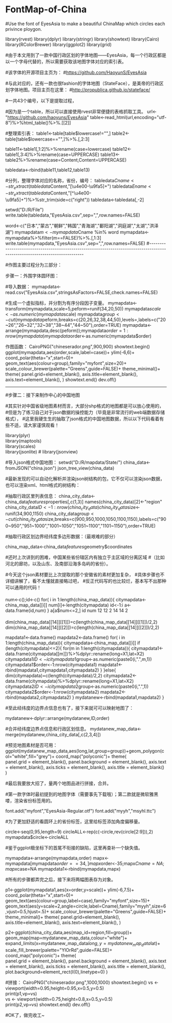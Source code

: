 # FontMap-of-China
#Use the font of EyesAsia to make a beautiful ChinaMap which circles each privince ploygon.

library(rvest)
library(dplyr)
library(stringr)
library(showtext)
library(Cairo)
library(RColorBrewer)
library(ggplot2)
library(grid)

#由于本文用到了一款中国行政区划的字体地图——EyesAsia，每一个行政区都是以一个字母代替的，所以需要获取该地图字体对应的索引表。

#该字体的开源项目主页为：
#https://github.com/HaoyunS/EyesAsia

#与此对应的，还有一款也很fashion的字体地图（StateFace），是美帝的行政区划字体地图。项目主页在这里：
#http://propublica.github.io/stateface/


#一共43个编号，以下是提取过程，

#因为是一个table，所以可以直接使用rvest非常便捷的表格抓取工具。
url<-"https://github.com/haoyuns/EyesAsia"
table<-read_html(url,encoding="utf-8")%>%html_table()%>%.[[2]]

#整理索引表：
table1<-table[table$lowercase!="",]
table2<-table[table$lowercase=="",]%>%.[,2:3]

table11<-table1[,1:2]%>%rename(case=lowercase)
table12<-table1[,3:4]%>%rename(case=UPPERCASE)
table13<-table2%>%rename(case=Content,Content=UPPERCASE)

tabledata<-rbind(table11,table12,table13)

#分列，整理字体对应的名称，省份，编号：
tabledata$Cname<-str_extract(tabledata$Content,"[\\u4e00-\\u9fa5]+")
tabledata$Ename<-str_extract(tabledata$Content,"[^\\u4e00-\\u9fa5]+")%>%str_trim(side=c("right"))
tabledata<-tabledata[,-2]

setwd("D:/R/File")
write.table(tabledata,"EyesAsia.csv",sep=",",row.names=FALSE)


word<-c("日本","蒙古","朝鲜","韩国","青海湖","鄱阳湖","洞庭湖","太湖","洪泽湖")
mymapdata$m<-mymapdata$Cname %in% word
mymapdata<-mymapdata%>%filter(m==FALSE)%>%.[,1:3]
write.table(mymapdata,"EyesAsia.csv",sep=",",row.names=FALSE)
#----------------------------------------------------------------------------------------------------------------------------

#作图主要过程分为三部分：

步骤一：外围字体圆环图：

#导入数据：
mymapdata<-read.csv("EyesAsia.csv",stringsAsFactors=FALSE,check.names=FALSE)

#生成一个虚拟指标，并分割为有序分段因子变量。
mymapdata<-transform(mymapdata,scale=5,peform=runif(34,20,50))
mymapdata$scale<-as.numeric(mymapdata$scale)
mymapdata$group<-cut(mymapdata$peform,breaks=c(20,26,32,38,44,50),levels=,labels=c("20~26","26~32","32~38","38~44","44~50"),order=TRUE)
mymapdata<-arrange(mymapdata,desc(peform));mymapdata$order=1:nrow(mymapdata)
mymapdata$order<-as.numeric(mymapdata$order)

作图函数：
CairoPNG("chineserador.png",900,900)
showtext.begin()
ggplot(mymapdata,aes(order,scale,label=case))+
ylim(-6,6)+
coord_polar(theta="x",start=0)+
geom_text(aes(colour=group),family="myfont",size=20)+
scale_colour_brewer(palette="Greens",guide=FALSE)+
theme_minimal()+
theme(
panel.grid=element_blank(),
axis.title=element_blank(),
axis.text=element_blank(),
)
showtext.end()
dev.off()
--------------------------------------------------------------------------------------------------------------- ------------------     

#步骤二：接下来制作中心的中国地图

#其实针对中国省级地图素材而言，大部分shp格式的地图都是可以放心使用的，
#但是为了练习自己对于json数据的操控能力（毕竟是非常流行的web端数据存储格式），
#这里我硬生生的抽取了json格式的中国地图数据，所以以下代码看着有些不适，请大家谨慎观看！

library(plyr)         
library(maptools)      
library(scales)       
library(jsonlite)  #
library(jsonview)

#导入json格式中国地图：
setwd("D:/R/mapdata/State/")
china_data<-fromJSON("china.json")
json_tree_view(china_data) 

#最新发现的可以自动化解析并渲染json树结构的包，它不仅可以渲染json数据，也可以渲染xml、html格式的树结构：

#抽取行政区里列表信息：
china_city_data<-china_data$features$properties[,c(1,3)]
names(china_city_data)[2]<-"region"
china_city_data$ID<-1:nrow(china_city_data)
china_city_data$size<-runif(34,900,1150)
china_city_data$group<-cut(china_city_data$size,breaks=c(900,950,1000,1050,1100,1150),labels=c("900~950","951~1000","1001~1050","1051~1100","1101~1150"),order=TRUE)

#抽取行政区划边界经纬度多边形数据：（最艰难的部分）

china_map_data<-china_data$features$geometry$coordinates

#还时上次讲到的困难，中国某些省份辖区内有独立于主区域的分离区域
#（比如河北的廊坊，以及山东、及南部沿海多岛屿的省份）。

#今天这个json素材要比上次提取的那个安徽省的素材更加复杂，
#具体步骤也不详细讲解了，看不太懂就直接略过吧，
#反正代码写的也比较烂，基本写不出那种可以通用的代码！

####
num<-c();id<-c()
for( i in 1:length(china_map_data)){
citymapdata<-china_map_data[[i]]
num[i]<-length(citymapdata)
id<-1:i
a<-data.frame(id,num)
}
a[a$num<=2,]
   id num
12 12   2
14 14   2
####

dim(china_map_data[[14]][[1]])=c(length(china_map_data[[14]][[1]])/2,2)
dim(china_map_data[[14]][[2]])=c(length(china_map_data[[14]][[2]])/2,2)


mapdata1<-data.frame()
mapdata2<-data.frame()
for( i in 1:length(china_map_data)){
    citymapdata<-china_map_data[[i]]
        if (length(citymapdata)<=2){
            for(m in 1:length(citymapdata)){
                citymapdata1<-data.frame(citymapdata[[m]])%>%dplyr::rename(long=X1,lat=X2)
                citymapdata1$ID<-i
                citymapdata1$group<-as.numeric(paste0(i,".",m,1))
                citymapdata1$order<-1:nrow(citymapdata1)
             mapdata1<-rbind(mapdata1,citymapdata1,citymapdata2)
             }
        }else{
             dim(citymapdata)=c(length(citymapdata)/2,2)
             citymapdata2<-data.frame(citymapdata)%>%dplyr::rename(long=X1,lat=X2)
             citymapdata2$ID<-i
             citymapdata2$group<-as.numeric(paste0(i,".",1))
             citymapdata2$order<-1:nrow(citymapdata2)
         mapdata2<-rbind(mapdata2,citymapdata2)
        }
    mydatanew<-rbind(mapdata1,mapdata2)
}


#至此经纬度的边界点信息也有了，接下来就可可以映射地图了：

mydatanew<-dplyr::arrange(mydatanew,ID,order)

#合并经纬度边界点信息和行政区划信息。
mydatanew_map_data<-merge(mydatanew,china_city_data[,c(2,3,4)])


#预览地图素材是否可用：
ggplot(mydatanew_map_data,aes(long,lat,group=group))+geom_polygon(col="white",fill="grey")+
coord_map("polyconic")+
     theme(               
          panel.grid = element_blank(),
          panel.background = element_blank(),
          axis.text = element_blank(),
          axis.ticks = element_blank(),
          axis.title = element_blank()
          )



#最后我要放大招了，量两个地图品进行拼接，合并。

#第一款字体时最初提到的地图字体（需要事先下载哦）；第二款就是微软雅黑喽，渲染省份标签用的。

font.add("myfont","EyesAsia-Regular.otf")
font.add("myyh","msyhl.ttc")

#为了更加舒适的看圆环上的省份标签，这里给标签添加角度偏移量。

circle<-seq(0,95,length=9)
circleALL<-rep(c(-circle,rev(circle[2:9])),2)
mymapdata$circle<-circleALL

#鉴于ggplot极坐标下的首尾不衔接的缺陷，这里再查补一个缺失值。

mymapdata<-arrange(mymapdata,order)
mapx<-mymapdata[mymapdata$order==34,]
mapx$order<-35;mapx$Cname=NA;mapx$case=NA
mymapdata1<-rbind(mymapdata,mapx)

#所有的步骤都弄完之后，接下来将两幅图表存为对象。

p1<-ggplot(mymapdata1,aes(x=order,y=scale))+
ylim(-6,7.5)+
coord_polar(theta="x",start=0)+
geom_text(aes(colour=group,label=case),family="myfont",size=15)+
geom_text(aes(y=scale+2,angle=circle,label=Cname),family="myyh",size=6,vjust=0.5,hjust=.5)+
scale_colour_brewer(palette="Greens",guide=FALSE)+
theme_minimal()+
theme(
panel.grid=element_blank(),
axis.title=element_blank(),
axis.text=element_blank(),
)

p2<-ggplot(china_city_data,aes(map_id=region,fill=group))+
geom_map(map=mydatanew_map_data,colour="white")+
expand_limits(x=mydatanew_map_data$long,y=mydatanew_map_data$lat)+
scale_fill_brewer(palette="YlOrRd",guide=FALSE)+
coord_map("polyconic")+
     theme(             
          panel.grid = element_blank(),
          panel.background = element_blank(),
          axis.text = element_blank(),
          axis.ticks = element_blank(),
          axis.title = element_blank(),
          plot.background=element_rect(I(0),linetype=0)
          )


#拼接：
CairoPNG("chineserador.png",1000,1000)
showtext.begin()
vs <- viewport(width=0.95,height=0.95,x=0.5,y=0.5)    
print(p1,vp=vs)  
vs <- viewport(width=0.75,height=0.8,x=0.5,y=0.5)   
print(p2,vp=vs) 
showtext.end()
dev.off()


#OK了，做完收工~
